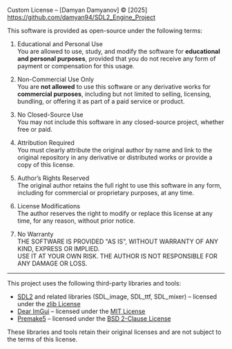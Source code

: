 Custom License – [Damyan Damyanov] © [2025]
https://github.com/damyan94/SDL2_Engine_Project

This software is provided as open-source under the following terms:

1. Educational and Personal Use  
   You are allowed to use, study, and modify the software for **educational and personal purposes**, provided that you do not receive any form of payment or compensation for this usage.

2. Non-Commercial Use Only  
   You are **not allowed** to use this software or any derivative works for **commercial purposes**, including but not limited to selling, licensing, bundling, or offering it as part of a paid service or product.

3. No Closed-Source Use  
   You may not include this software in any closed-source project, whether free or paid.

4. Attribution Required  
   You must clearly attribute the original author by name and link to the original repository in any derivative or distributed works or provide a copy of this license.

5. Author’s Rights Reserved  
   The original author retains the full right to use this software in any form, including for commercial or proprietary purposes, at any time.

6. License Modifications  
   The author reserves the right to modify or replace this license at any time, for any reason, without prior notice.

7. No Warranty  
   THE SOFTWARE IS PROVIDED "AS IS", WITHOUT WARRANTY OF ANY KIND, EXPRESS OR IMPLIED.  
   USE IT AT YOUR OWN RISK. THE AUTHOR IS NOT RESPONSIBLE FOR ANY DAMAGE OR LOSS.

---

This project uses the following third-party libraries and tools:

- [SDL2](https://www.libsdl.org/) and related libraries (SDL_image, SDL_ttf, SDL_mixer) – licensed under the [zlib License](https://www.zlib.net/zlib_license.html)
- [Dear ImGui](https://github.com/ocornut/imgui) – licensed under the [MIT License](https://github.com/ocornut/imgui/blob/master/LICENSE.txt)
- [Premake5](https://premake.github.io/) – licensed under the [BSD 2-Clause License](https://github.com/premake/premake-core/blob/master/LICENSE.txt)

These libraries and tools retain their original licenses and are not subject to the terms of this license.
